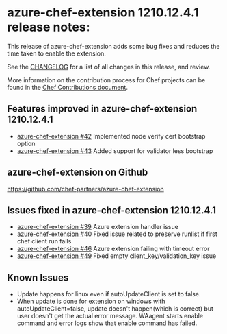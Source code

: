 <!---
This file is reset every time a new release is done. The contents of this file are for the currently unreleased version.

Example Note:

## Example Heading
Details about the thing that changed that needs to get included in the Release Notes in markdown.
-->

# azure-chef-extension 1210.12.4.1 release notes:
This release of azure-chef-extension adds some bug fixes and reduces the time taken to enable the extension.

See the [CHANGELOG](https://github.com/chef-partners/azure-chef-extension/blob/master/CHANGELOG.md) for a list of all changes in this release, and review.

More information on the contribution process for Chef projects can be found in the [Chef Contributions document](https://docs.chef.io/community_contributions.html).

## Features improved in azure-chef-extension 1210.12.4.1

* [azure-chef-extension #42](https://github.com/chef-partners/azure-chef-extension/pull/42) Implemented node verify cert bootstrap option
* [azure-chef-extension #43](https://github.com/chef-partners/azure-chef-extension/pull/43) Added support for validator less bootstrap

## azure-chef-extension on Github
https://github.com/chef-partners/azure-chef-extension

## Issues fixed in azure-chef-extension 1210.12.4.1

* [azure-chef-extension #39](https://github.com/chef-partners/azure-chef-extension/pull/39) Azure extension handler issue
* [azure-chef-extension #40](https://github.com/chef-partners/azure-chef-extension/pull/40) Fixed issue related to preserve runlist if first chef client run fails
* [azure-chef-extension #46](https://github.com/chef-partners/azure-chef-extension/pull/46) Azure extension failing with timeout error
* [azure-chef-extension #49](https://github.com/chef-partners/azure-chef-extension/pull/49) Fixed empty client_key/validation_key issue

## Known Issues
* Update happens for linux even if autoUpdateClient is set to false.
* When update is done for extension on windows with autoUpdateClient=false, update doesn't happen(which is correct) but user doesn't get the actual error message. WAagent starts enable command and error logs show that enable command has failed.
